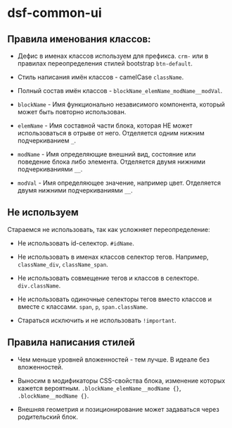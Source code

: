 # dsf-common-ui

## Правила именования классов:

- Дефис в именах классов используем для префикса. `crm-` или в правилах переопределения стилей bootstrap `btn-default`.

- Стиль написания имён классов - camelCase  `className`.

- Полный состав имён классов - `blockName_elemName_modName__modVal`.

- `blockName` - Имя функционально независимого компонента, который может быть повторно использован.

- `elemName` - Имя составной части блока, которая НЕ может использоваться в отрыве от него. Отделяется одним нижним подчеркиванием `_`.

- `modName` - Имя определяющие внешний вид, состояние или поведение блока либо элемента. Отделяется двумя нижними подчеркиваниями `__`.

- `modVal` - Имя определяющее значение, например цвет. Отделяется двумя нижними подчеркиваниями `__`.

## Не используем

Cтараемся не использовать, так как усложняет переопределение:

- Не использовать id-селектор. `#idName`.

- Не использовать в именах классов селектор тегов. Например, `className_div`, `className_span`.

- Не использовать совмещение тегов и классов в селекторе. `div.className`.

- Не использовать одиночные селекторы тегов вместо классов и вместе с классами. `span`, `p`, `span.className`.

- Стараться исключить и не использовать `!important`.

## Правила написания стилей

- Чем меньше уровней вложенностей - тем лучше. В идеале без вложенностей.

- Выносим в модификаторы CSS-свойства блока, изменение которых кажется вероятным. `.blockName_elemName__modName {}`, `.blockName__modName {}`.

- Внешняя геометрия и позиционирование может задаваться через родительский блок.
